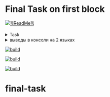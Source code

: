# Final Task on first block
[![🗒ReadMe🗒](https://frontend-scripts.hb.bizmrg.com/unique-hf/svg/logo_gb_light.svg)](https://gb.ru)


<details>
<summary>Task</summary>
Задача: Написать программу, которая из имеющегося массива строк формирует новый массив из строк, длина которых меньше, либо равна 3 символам. Первоначальный массив можно ввести с клавиатуры, либо задать на старте выполнения алгоритма. При решении не рекомендуется пользоваться коллекциями, лучше обойтись исключительно массивами.

</details>

<details>
<summary>выводы в консоли на 2 языках</summary>
<h2>Java</h2>
<img src="Drawio/images/java.png" alt="java">
<h2>c#</h2>
<img src="Drawio/images/sharp.png" alt="java">
</details>

[![build](https://github.com/Reversabled/vue-test-app/actions/workflows/main.yml/badge.svg?branch=master)](https://github.com/Reversabled/vue-test-app/actions/workflows/main.yml)

[![build](https://github.com/Reversabled/vue-test-app/actions/workflows/build.yml/badge.svg)](https://github.com/Reversabled/vue-test-app/actions/workflows/build.yml)

[![build](https://github.com/0xc0000007b/test-bot/actions/workflows/build.yml/badge.svg)](https://github.com/0xc0000007b/test-bot/actions/workflows/build.yml)
  # final-task
